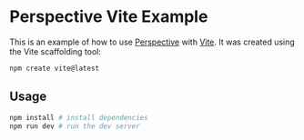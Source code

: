 # Perspective Vite Example

This is an example of how to use [Perspective](https://perspective.finos.org) with [Vite](https://vitejs.dev/). It was created using the Vite scaffolding tool:

```bash
npm create vite@latest
```

## Usage

```bash
npm install # install dependencies
npm run dev # run the dev server
```
